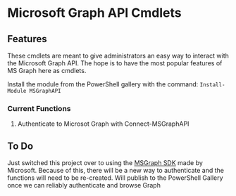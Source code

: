 # Microsoft Graph API Cmdlets
## Features
These cmdlets are meant to give administrators an easy way to interact with
 the Microsoft Graph API. The hope is to have the most popular features of
  MS Graph here as cmdlets.

Install the module from the PowerShell gallery with the command:
`Install-Module MSGraphAPI`

### Current Functions
1. Authenticate to Microsot Graph with Connect-MSGraphAPI


## To Do
Just switched this project over to using the [MSGraph SDK](https://github.com/microsoftgraph/msgraph-sdk-dotnet) made by Microsoft. Because of this, there 
will be a new way to authenticate and the functions will need to be re-created. Will publish to 
the PowerShell Gallery once we can reliably authenticate and browse Graph
